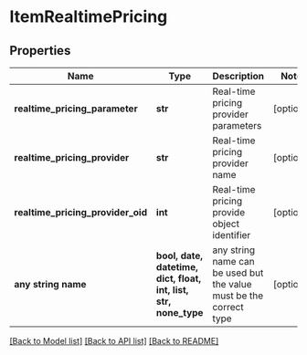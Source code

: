 # ItemRealtimePricing


## Properties
Name | Type | Description | Notes
------------ | ------------- | ------------- | -------------
**realtime_pricing_parameter** | **str** | Real-time pricing provider parameters | [optional] 
**realtime_pricing_provider** | **str** | Real-time pricing provider name | [optional] 
**realtime_pricing_provider_oid** | **int** | Real-time pricing provide object identifier | [optional] 
**any string name** | **bool, date, datetime, dict, float, int, list, str, none_type** | any string name can be used but the value must be the correct type | [optional]

[[Back to Model list]](../README.md#documentation-for-models) [[Back to API list]](../README.md#documentation-for-api-endpoints) [[Back to README]](../README.md)


